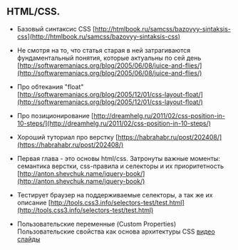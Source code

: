 ## HTML/CSS.


*   Базовый синтаксис CSS [http://htmlbook.ru/samcss/bazovyy-sintaksis-css](http://htmlbook.ru/samcss/bazovyy-sintaksis-css)
*   Не смотря на то, что статья старая в ней затрагиваются фундаментальный понятия, которые актуальны по сей день [http://softwaremaniacs.org/blog/2005/06/08/juice-and-flies/](http://softwaremaniacs.org/blog/2005/06/08/juice-and-flies/)
*   Про обтекания "float" [http://softwaremaniacs.org/blog/2005/12/01/css-layout-float/](http://softwaremaniacs.org/blog/2005/12/01/css-layout-float/)
*   Про позиционирование [http://dreamhelg.ru/2011/02/css-position-in-10-steps/](http://dreamhelg.ru/2011/02/css-position-in-10-steps/)
*   Хороший туториал про верстку [https://habrahabr.ru/post/202408/](https://habrahabr.ru/post/202408/)
*	Первая глава - это основы html/css. Затронуты важные моменты: семантика верстки, css-правила и селекторы и их приоритетность [http://anton.shevchuk.name/jquery-book/](http://anton.shevchuk.name/jquery-book/)

*	Тестирует браузер на поддерживаемые селекторы, а так же их описание [http://tools.css3.info/selectors-test/test.html](http://tools.css3.info/selectors-test/test.html)

*   Пользовательские переменные (Custom Properties)
    Пользовательские свойства как основа архитектуры CSS [видео](https://www.youtube.com/watch?v=MmlJYjnHXhM) [слайды](https://www.slideshare.net/profyclub_ru/css-lovata)